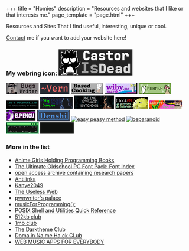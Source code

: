 +++
title = "Homies"
description = "Resources and websites that I like or that interests me."
page_template = "page.html"
+++

Resources and Sites That I find useful, interesting, unique or cool.

[Contact](/contact/) me if you want to add your website here!

<div class="webrings">
<h3>My webring icon: <img title="Castor Is Dead" src="/assets/images/homies/castorisdead.gif" alt="castorisdead"></h3>
<a href="https://bugswriter.com" target="_blank" rel="noopener nofollow noreferrer"><img src="/assets/images/homies/bugswriter.png" alt="bugswriter"></a>
<a href="https://vern.cc/" target="_blank" rel="noopener nofollow noreferrer"><img src="/assets/images/homies/vern.png" alt="vern.cc"></a>
<a href="https://based.cooking" target="_blank" rel="noopener nofollow noreferrer"><img src="/assets/images/homies/basedcooking.gif" alt=""></a>
<a href="https://wiby.me" target="_blank" rel="noopener nofollow noreferrer"><img src="/assets/images/homies/wiby.gif" target="_blank" rel="noopener nofollow noreferrer" alt="wiby.me"></a>
<a href="https://nuange.neocities.org/" target="_blank" rel="noopener nofollow noreferrer"><img src="/assets/images/homies/nuange.gif" alt="nuange.neocities.org"></a>
<a href="https://letsdecentralize.org/" target="_blank" rel="noopener nofollow noreferrer" ><img src="/assets/images/homies/decentralize.png" alt="let's decentralize"></a>
<a href="https://digdeeper.club/" target="_blank" rel="noopener nofollow noreferrer"><img src="/assets/images/homies/digdipper.png" alt="dig dipper"></a>
<a href="https://spyware.neocities.org/" target="_blank" rel="noopener nofollow noreferrer"><img src="/assets/images/homies/spywarewatchdog.png" alt="Online Spyware Watchdog"></a>
<a href="https://blackgnu.net/" target="_blank" rel="noopener nofollow noreferrer"><img src="/assets/images/homies/blackgnu.png" alt="blackgnu"></a>
<a href="https://libertywitch.com" target="_blank" rel="noopener nofollow noreferrer"><img src="/assets/images/homies/libertywitch.png" alt="liberty witch"></a>
<a href="https://elpengu.com/" target="_blank" rel="noopener nofollow noreferrer"><img src="/assets/images/homies/elpengu.png" alt="elpengu"></a>
<a href="https://denshi.org/" target="_blank" rel="noopener nofollow noreferrer"><img src="/assets/images/homies/denshi.png" alt=""></a>
<a href="https://easypeasymethod.org/" target="_blank" rel="noopener nofollow noreferrer"><img src="/assets/images/homies/easypeasymethod.gif" alt="easy peasy method"></a>
<a href="https://beparanoid.de" target="_blank" rel="noopener nofollow noreferrer"><img src="/assets/images/homies/beparanoid.gif" alt="beparanoid"></a>
<a href="https://sadgrl.online/" target="_blank" rel="noopener nofollow noreferrer"><img src="/assets/images/homies/sadgrl.gif" alt="sadgrl.online"></a>
<a href="https://landchad.net" target="_blank" rel="noopener nofollow noreferrer"><img src="/assets/images/homies/landchad.gif" target="_blank" alt="landchad"></a>
</div>

### More in the list
- [Anime Girls Holding Programming Books](https://anime-girls-holding-programming-books.netlify.app/)
- [The Ultimate Oldschool PC Font Pack: Font Index](https://int10h.org/oldschool-pc-fonts/fontlist)
- [open access archive containing research papers](https://arxiv.org)
- [Antilinks](https://thecashewtrader.gitlab.io/braindump/antilinks)
- [Kanye2049](https://kanye2049.com)
- [The Useless Web](https://theuselessweb.com)
- [pwnwriter's palace](https://pwnwriter.xyz)
- [musicForProgramming();](https://musicforprogramming.net)
- [POSIX Shell and Utilities Quick Reference](https://shellhaters.org)
- [512kb club](https://512kb.club/)
- [1mb club](https://1mb.club/)
- [The Darktheme Club](https://darktheme.club/)
- [Doma.in Na.me Ha.ck Cl.ub](https://namehack.club/)
- [WEB MUSIC APPS FOR EVERYBODY ](https://webmusic.pages.dev)